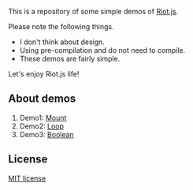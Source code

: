 This is a repository of some simple demos of [Riot.js](http://riotjs.com/).

Please note the following things.

- I don't think about design.
- Using pre-compilation and do not need to compile.
- These demos are fairly simple.

Let's enjoy Riot.js life!


## About demos
1. Demo1: [Mount](https://github.com/k-kuwahara/riot-demos/blob/master/demo1/index.html)
2. Demo2: [Loop](https://github.com/k-kuwahara/riot-demos/blob/master/demo2/index.html)
3. Demo3: [Boolean](https://github.com/k-kuwahara/riot-demos/blob/master/demo3/index.html)

## License
[MIT license](https://github.com/k-kuwahara/riot-demos/blob/master/LICENSE.md)
